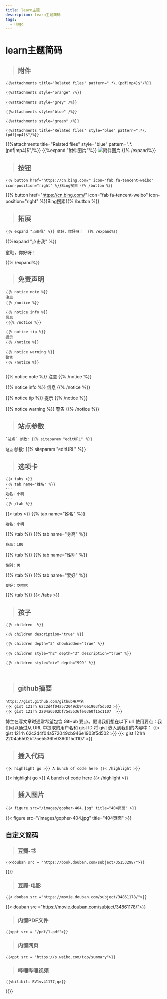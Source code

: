```yaml
---
title: learn主题
description: learn主题简码
tags:
  - Hugo
---
```

# learn主题简码

> ## 附件

```
｛｛%attachments title="Related files" pattern=".*\.(pdf|mp4)$"/%}}

｛｛%attachments style="orange" /%}}

｛｛%attachments style="grey" /%}}

｛｛%attachments style="blue" /%}}

｛｛%attachments style="green" /%}}

｛｛%attachments title="Related files" style="blue" pattern=".*\.(pdf|mp4)$"/%}}

```

{{%attachments title="Related files" style="blue" pattern=".*\.(pdf|mp4)$"/%}}
{{%expand "附件图片"%}}
![附件图片](http://e.e.121rh.com/img/1.jpg "附件图片")
{{% /expand%}}

> ## 按钮

```
｛｛% button href="https://cn.bing.com/" icon="fab fa-tencent-weibo" icon-position="right" %}}Bing搜索｛｛% /button %｝｝
```

{{% button href="https://cn.bing.com/" icon="fab fa-tencent-weibo" icon-position="right" %}}Bing搜索{{% /button %}}

> ## 拓展

```
｛｛% expand "点击我" %}} 童鞋，你好呀！ ｛｛% /expand%｝｝
```

{{%expand "点击我" %}}

童鞋，你好呀！

{{% /expand%}}

> ## 免责声明

```
｛｛% notice note %}}
注意
｛｛% /notice %}}

｛｛% notice info %}}
信息
｛｛{% /notice %}}

｛｛% notice tip %}}
提示
｛｛% /notice %}}

｛｛% notice warning %}}
警告
｛｛% /notice %}}


```

{{% notice note %}}
注意
{{% /notice %}}

{{% notice info %}}
信息
{{% /notice %}}

{{% notice tip %}}
提示
{{% /notice %}}

{{% notice warning %}}
警告
{{% /notice %}}

> ## 站点参数

```
`站点` 参数: {{% siteparam "editURL" %}}
```

`站点` 参数: {{% siteparam "editURL" %}}

> ## 选项卡

```
｛｛< tabs >}}
｛｛% tab name="姓名" %}}
···
姓名：小明
···
｛｛% /tab %}}
```



{{< tabs >}}
{{% tab name="姓名" %}}

```
姓名：小明
```

{{% /tab %}}
{{% tab name="身高" %}}

```
身高：180
```

{{% /tab %}}
{{% tab name="性别" %}}

```
性别：男
```

{{% /tab %}}
{{% tab name="爱好" %}}

```
爱好：吃吃吃
```

{{% /tab %}}
{{< /tabs >}}

> ## 孩子

```
｛｛% children  %}}

｛｛% children description="true" %}}

｛｛% children depth="3" showhidden="true" %}}

｛｛% children style="h2" depth="3" description="true" %}}

｛｛% children style="div" depth="999" %}}



```

> ## github摘要

```
https://gist.github.com/github用户名
｛｛< gist 121rh 62c2d4f04a572049cb946e1903f5d502 >}}
｛｛< gist 121rh 2204a6502bf75e5536fe0360f15c1107  >}}
```

博主在写文章时通常希望包含 GitHub 要点。假设我们想在以下 url 使用要点：我们可以通过从 URL 中提取的用户名和 gist ID 将 gist 嵌入到我们的内容中：
{{< gist 121rh 62c2d4f04a572049cb946e1903f5d502 >}}
{{< gist 121rh 2204a6502bf75e5536fe0360f15c1107  >}}

> ## 插入代码

```
｛｛< highlight go >}} A bunch of code here ｛｛< /highlight >}}
```

{{< highlight go >}} A bunch of code here {{< /highlight >}}

> ## 插入图片

```
｛｛< figure src="/images/gopher-404.jpg" title="404页面" >}}
```

{{< figure src="/images/gopher-404.jpg" title="404页面" >}}


## 自定义简码

> ### 豆瓣-书
```
｛｛<douban src = "https://book.douban.com/subject/35153298/">}}
```
{{<douban src = "https://book.douban.com/subject/35153298/">}}

> ### 豆瓣-电影
```
｛｛< douban src ="https://movie.douban.com/subject/34861178/">}}
```

{{< douban src ="https://movie.douban.com/subject/34861178/">}}

> ### 内置PDF文件
```
｛｛<ppt src = "/pdf/1.pdf">}}
```

> ### 内置网页
```
｛｛<ppt src = "https://s.weibo.com/top/summary">}}  
```

> ### 哔哩哔哩视频
```
｛｛<bilibili BV1vv41177jq>}}

```
{{<bilibili BV1vv41177jq>}}